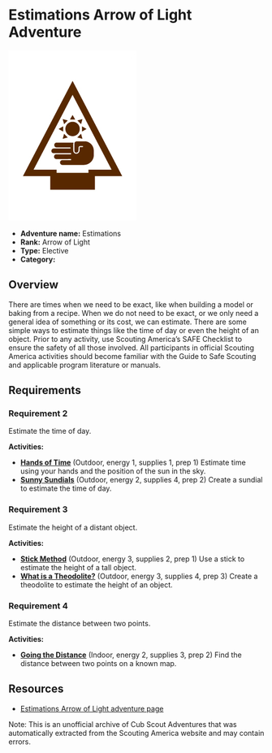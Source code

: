 # Estimations Arrow of Light Adventure

![Estimations Arrow of Light adventure belt loop](images/estimations.jpg)

- **Adventure name:** Estimations
- **Rank:** Arrow of Light
- **Type:** Elective
- **Category:** 

## Overview

There are times when we need to be exact, like when building a model or baking from a recipe. When we do not need to be exact, or we only need a general idea of something or its cost, we can estimate. There are some simple ways to estimate things like the time of day or even the height of an object. Prior to any activity, use Scouting America’s SAFE Checklist to ensure the safety of all those involved. All participants in official Scouting America activities should become familiar with the Guide to Safe Scouting and applicable program literature or manuals.

## Requirements

### Requirement 2

Estimate the time of day.

**Activities:**

- **[Hands of Time](https://www.scouting.org/cub-scout-activities/hands-of-time/)** (Outdoor, energy 1, supplies 1, prep 1)
  Estimate time using your hands and the position of the sun in the sky.
- **[Sunny Sundials](https://www.scouting.org/cub-scout-activities/sunny-sundials/)** (Outdoor, energy 2, supplies 4, prep 2)
  Create a sundial to estimate the time of day.

### Requirement 3

Estimate the height of a distant object.

**Activities:**

- **[Stick Method](https://www.scouting.org/cub-scout-activities/stick-method/)** (Outdoor, energy 3, supplies 2, prep 1)
  Use a stick to estimate the height of a tall object.
- **[What is a Theodolite?](https://www.scouting.org/cub-scout-activities/what-is-a-theodolite/)** (Outdoor, energy 3, supplies 4, prep 3)
  Create a theodolite to estimate the height of an object.

### Requirement 4

Estimate the distance between two points.

**Activities:**

- **[Going the Distance](https://www.scouting.org/cub-scout-activities/going-the-distance/)** (Indoor, energy 2, supplies 3, prep 2)
  Find the distance between two points on a known map.


## Resources

- [Estimations Arrow of Light adventure page](https://www.scouting.org/cub-scout-adventures/estimations/)

Note: This is an unofficial archive of Cub Scout Adventures that was automatically extracted from the Scouting America website and may contain errors.